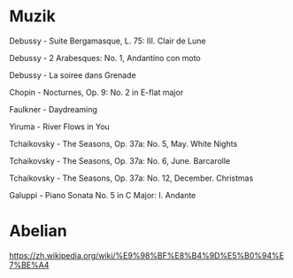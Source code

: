 # Muzik

Debussy - Suite Bergamasque, L. 75: III. Clair de Lune

Debussy - 2 Arabesques: No. 1, Andantino con moto

Debussy - La soiree dans Grenade

Chopin - Nocturnes, Op. 9: No. 2 in E-flat major 

Faulkner - Daydreaming 

Yiruma - River Flows in You 

Tchaikovsky - The Seasons, Op. 37a: No. 5, May. White Nights 

Tchaikovsky - The Seasons, Op. 37a: No. 6, June. Barcarolle 

Tchaikovsky - The Seasons, Op. 37a: No. 12, December. Christmas 

Galuppi - Piano Sonata No. 5 in C Major: I. Andante 

# Abelian 

https://zh.wikipedia.org/wiki/%E9%98%BF%E8%B4%9D%E5%B0%94%E7%BE%A4


